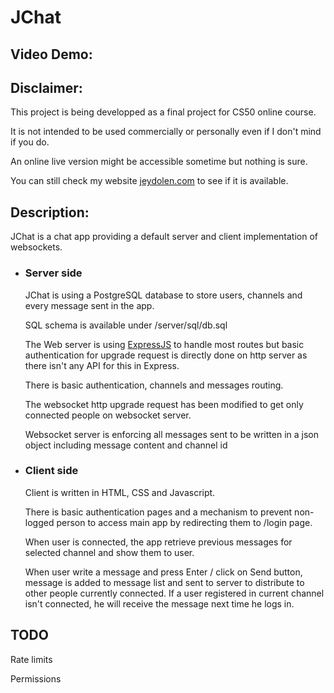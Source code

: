 # JChat

## Video Demo:  <URL HERE>

## Disclaimer: 

This project is being developped as a final project for CS50 online course.

It is not intended to be used commercially or personally even if I don't mind if you do.

An online live version might be accessible sometime but nothing is sure.

You can still check my website [jeydolen.com](https://jeydolen.com) to see if it is available.

## Description:

JChat is a chat app providing a default server and client implementation of websockets.

- ### Server side

  JChat is using a PostgreSQL database to store users, channels and every message sent in the app.

  SQL schema is available under /server/sql/db.sql

  The Web server is using [ExpressJS](https://www.npmjs.com/package/express) to handle most routes
  but basic authentication for upgrade request is directly done on http server as there isn't any API for this in Express.

  There is basic authentication, channels and messages routing.

  The websocket http upgrade request has been modified to get only connected people on websocket server.

  Websocket server is enforcing all messages sent to be written in a json object including message content and channel id

- ### Client side

  Client is written in HTML, CSS and Javascript.

  There is basic authentication pages and a mechanism to prevent non-logged person to access main app by redirecting them to 
  /login page.

  When user is connected, the app retrieve previous messages for selected channel and show them to user.

  When user write a message and press Enter / click on Send button, message is added to message list and sent to server to distribute to other people currently connected. 
  If a user registered in current channel isn't connected, he will receive the message next time he logs in.

## TODO

Rate limits

Permissions